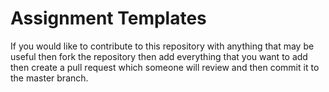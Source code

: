 # Assignment Templates

If you would like to contribute to this repository with anything that may be useful then fork the repository then add everything that you want to add then create a pull request which someone will review and then commit it to the master branch.
